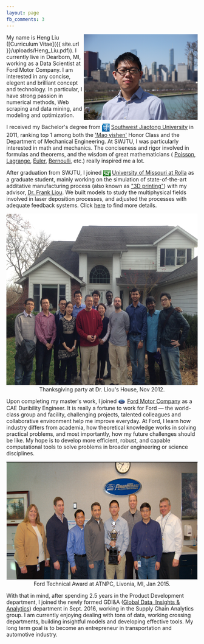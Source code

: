 ```yaml
---
layout: page
fb_comments: 3
---
```


<img src="/uploads/heng.JPG" width="300" height="225" align="right">

My name is Heng Liu ([Curriculum Vitae]({{ site.url }}/uploads/Heng_Liu.pdf)). I currently live in Dearborn, MI, working as a Data Scientist at Ford Motor Company. I am interested in any concise, elegent and brilliant concept and technology. In particular, I have strong passion in numerical methods, Web scraping and data mining, and modeling and optimization.

I received my Bachelor's degree from <img src="/uploads/swjtu.jpg" width="20" height="21" style="display:inline-block;vertical-align:middle"> [Southwest Jiaotong University](http://www.swjtu.edu.cn/) in 2011, ranking top 1 among both the ['Mao yishen'](http://en.wikipedia.org/wiki/Mao_Yisheng) Honor Class and the Department of Mechanical Engineering. At SWJTU, I was particularly interested in math and mechanics. The conciseness and rigor involved in formulas and theorems, and the wisdom of great mathematicians ( [Poisson](http://en.wikipedia.org/wiki/Sim%C3%A9on_Denis_Poisson), [Lagrange](http://en.wikipedia.org/wiki/Joseph-Louis_Lagrange), [Euler](http://en.wikipedia.org/wiki/Leonhard_Euler), [Bernoulli](http://en.wikipedia.org/wiki/Jacob_Bernoulli), etc.) really inspired me a lot.

After graduation from SWJTU, I joined <img src="/uploads/mst.jpg" width="20" height="16" style="display:inline-block;vertical-align:middle"> [University of Missouri at Rolla](http://www.mst.edu/) as a graduate student, mainly working on the simulation of state-of-the-art additative manufacturing process (also known as ["3D printing"](http://en.wikipedia.org/wiki/3D_printing)) with my advisor, [Dr. Frank Liou](http://web.mst.edu/~liou/). We built models to study the multiphysical fields involved in laser deposition processes, and adjusted the processes with adequate feedback systems. Click [here](http://www.hengliu.us/research/index.html) to find more details.

<center><img src="/uploads/thanksgiving_party.JPG" width="600" height="450"></center>
<center>Thanksgiving party at Dr. Liou's House, Nov 2012.</center>

Upon completing my master's work, I joined <img src="/uploads/Ford_Logo_Web.jpg" width="20" height="16" style="display:inline-block;vertical-align:middle"> [Ford Motor Company](http://www.ford.com/) as a CAE Duribility Engineer. It is really a fortune to work for Ford — the world-class group and facility, challenging projects, talented colleagues and collaborative environment help me improve everyday. At Ford, I learn how industry differs from academia, how theoretical knowledge works in solving practical problems, and most importantly, how my future challenges should be like. My hope is to develop more efficient, robust, and capable computational tools to solve problems in broader engineering or science disciplines.

<center><img src="/uploads/technical_award.PNG" width="600" height="309"></center>
<center>Ford Technical Award at ATNPC, Livonia, MI, Jan 2015.</center>

With that in mind, after spending 2.5 years in the Product Development department, I joined the newly formed GDI&A ([Global Data, Insights & Analytics](https://corporate.ford.com/careers/departments/global-data-insight-analytics.html)) department in Sept. 2016, working in the Supply Chain Analytics group. I am currently enjoying dealing with tons of data, working crossing departments, building insightful models and developing effective tools. My long term goal is to become an entrepreneur in transportation and automotive industry.


